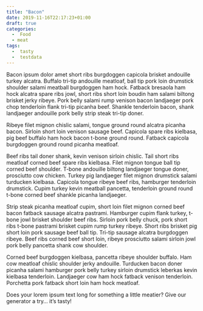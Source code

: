 ```yaml
---
title: "Bacon"
date: 2019-11-16T22:17:23+01:00
draft: true
categories:
  -  Food
  - meat
tags:
  -  tasty
  -  testdata
---
```

Bacon ipsum dolor amet short ribs burgdoggen capicola brisket andouille turkey alcatra. Buffalo tri-tip andouille meatloaf, ball tip pork loin drumstick shoulder salami meatball burgdoggen ham hock. Fatback bresaola ham hock alcatra spare ribs jowl, short ribs short loin boudin ham salami biltong brisket jerky ribeye. Pork belly salami rump venison bacon landjaeger pork chop tenderloin flank tri-tip picanha beef. Shankle tenderloin bacon, shank landjaeger andouille pork belly strip steak tri-tip doner.

Ribeye filet mignon chislic salami, tongue ground round alcatra picanha bacon. Sirloin short loin venison sausage beef. Capicola spare ribs kielbasa, pig beef buffalo ham hock bacon t-bone ground round. Fatback capicola burgdoggen ground round picanha meatloaf.

Beef ribs tail doner shank, kevin venison sirloin chislic. Tail short ribs meatloaf corned beef spare ribs kielbasa. Filet mignon tongue ball tip corned beef shoulder. T-bone andouille biltong landjaeger tongue doner, prosciutto cow chicken. Turkey pig landjaeger filet mignon drumstick salami turducken kielbasa. Capicola tongue ribeye beef ribs, hamburger tenderloin drumstick. Cupim turkey kevin meatball pancetta, tenderloin ground round t-bone corned beef shankle picanha landjaeger.

Strip steak picanha meatloaf cupim, short loin filet mignon corned beef bacon fatback sausage alcatra pastrami. Hamburger cupim flank turkey, t-bone jowl brisket shoulder beef ribs. Sirloin pork belly chuck, pork short ribs t-bone pastrami brisket cupim rump turkey ribeye. Short ribs brisket pig short loin pork sausage beef ball tip. Tri-tip sausage alcatra burgdoggen ribeye. Beef ribs corned beef short loin, ribeye prosciutto salami sirloin jowl pork belly pancetta shank cow shoulder.

Corned beef burgdoggen kielbasa, pancetta ribeye shoulder buffalo. Ham cow meatloaf chislic shoulder jerky andouille. Turducken bacon doner picanha salami hamburger pork belly turkey sirloin drumstick leberkas kevin kielbasa tenderloin. Landjaeger cow ham hock fatback venison tenderloin. Porchetta pork fatback short loin ham hock meatloaf.

Does your lorem ipsum text long for something a little meatier? Give our generator a try… it’s tasty!
